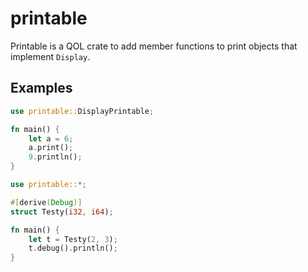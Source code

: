 # printable
Printable is a QOL crate to add member functions to print objects that implement `Display`.

## Examples
```rs
use printable::DisplayPrintable;

fn main() {
    let a = 6;
    a.print();
    9.println();
}
```

```rs
use printable::*;

#[derive(Debug)]
struct Testy(i32, i64);

fn main() {
    let t = Testy(2, 3);
    t.debug().println();
}
```